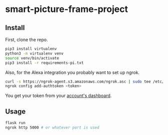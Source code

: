 # smart-picture-frame-project

## Install

First, clone the repo.

```sh
pip3 install virtualenv
python3 -m virtualenv venv
source venv/bin/activate
pip3 install -r requirements-pi.txt
```

Also, for the Alexa integration you probably want to set up ngrok.

```sh
curl -s https://ngrok-agent.s3.amazonaws.com/ngrok.asc | sudo tee /etc/apt/trusted.gpg.d/ngrok.asc >/dev/null && echo "deb https://ngrok-agent.s3.amazonaws.com buster main" | sudo tee /etc/apt/sources.list.d/ngrok.list && sudo apt update && sudo apt install ngrok
ngrok config add-authtoken <token>
```

You get your token from your [account's dashboard](https://dashboard.ngrok.com).

## Usage

```sh
flask run
ngrok http 5000 # or whatever port is used
```